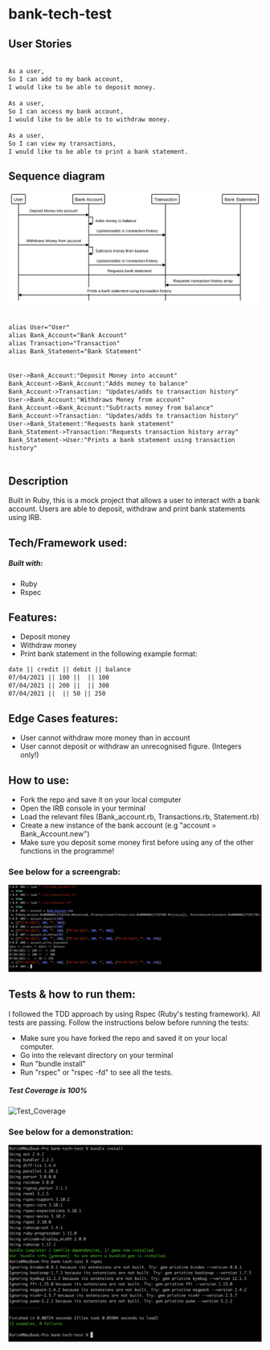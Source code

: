 # bank-tech-test


## User Stories

```

As a user, 
So I can add to my bank account,
I would like to be able to deposit money.

As a user,
So I can access my bank account,
I would like to be able to to withdraw money.

As a user,
So I can view my transactions,
I would like to be able to print a bank statement.

```

## Sequence diagram


![Sequence_Diagram](images/Sequence_Diagram.svg)


```

alias User="User"
alias Bank_Account="Bank Account"
alias Transaction="Transaction"
alias Bank_Statement="Bank Statement"


User->Bank_Account:"Deposit Money into account"
Bank_Account->Bank_Account:"Adds money to balance"
Bank_Account->Transaction: "Updates/adds to transaction history"
User->Bank_Account:"Withdraws Money from account"
Bank_Account->Bank_Account:"Subtracts money from balance"
Bank_Account->Transaction: "Updates/adds to transaction history"
User->Bank_Statement:"Requests bank statement"
Bank_Statement->Transaction:"Requests transaction history array"
Bank_Statement->User:"Prints a bank statement using transaction history"


```

## Description

Built in Ruby, this is a mock project that allows a user to interact with a bank account. Users are able to deposit, withdraw and print bank statements using IRB.

## Tech/Framework used:

##### Built with:
- Ruby
- Rspec

## Features:
- Deposit money
- Withdraw money
- Print bank statement in the following example format:

```
date || credit || debit || balance
07/04/2021 || 100 ||  || 100
07/04/2021 || 200 ||  || 300
07/04/2021 ||  || 50 || 250

```

## Edge Cases features:
- User cannot withdraw more money than in account
- User cannot deposit or withdraw an unrecognised figure. (Integers only!)


## How to use:

- Fork the repo and save it on your local computer
- Open the IRB console in your terminal
- Load the relevant files (Bank_account.rb, Transactions.rb, Statement.rb)
- Create a new instance of the bank account (e.g "account = Bank_Account.new")
- Make sure you deposit some money first before using any of the other functions in the programme!

### See below for a screengrab:

![Project_demo](images/Project_demo.png)

## Tests & how to run them:

I followed the TDD approach by using Rspec (Ruby's testing framework). All tests are passing. Follow the instructions below before running the tests:

- Make sure you have forked the repo and saved it on your local computer.
- Go into the relevant directory on your terminal
- Run "bundle install"
- Run "rspec" or "rspec -fd" to see all the tests.

##### Test Coverage is 100%

![Test_Coverage](images/Tests_coverage.png)

### See below for a demonstration:

![Rspec_demo](images/Rspec_demo.png)


